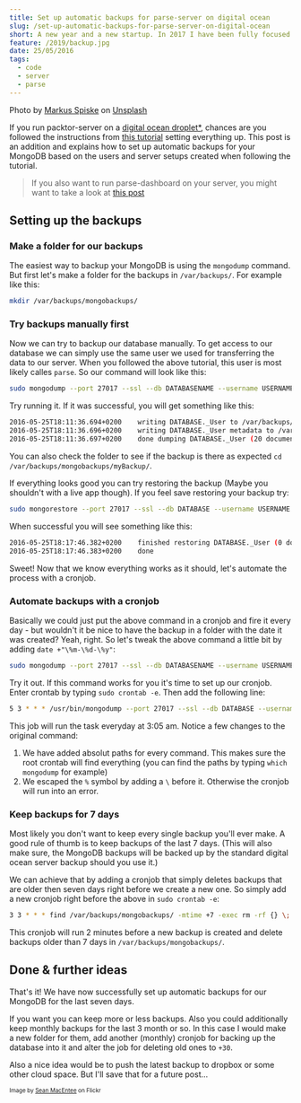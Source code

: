 ```yaml
---
title: Set up automatic backups for parse-server on digital ocean
slug: /set-up-automatic-backups-for-parse-server-on-digital-ocean
short: A new year and a new startup. In 2017 I have been fully focused on myDash and finally got it to a pretty stable state in Q4. It was an awesome process and I really learned how to deal with APIs in the process.
feature: /2019/backup.jpg
date: 25/05/2016
tags:
  - code
  - server
  - parse
---
```

<span>Photo by <a href="https://unsplash.com/@markusspiske?utm_source=unsplash&amp;utm_medium=referral&amp;utm_content=creditCopyText" rel="nofollow">Markus Spiske</a> on <a href="/s/photos/backup?utm_source=unsplash&amp;utm_medium=referral&amp;utm_content=creditCopyText" rel="nofollow">Unsplash</a></span>

If you run packtor-server on a [digital ocean droplet*](https://m.do.co/c/f5a70d4a6dbb), chances are you followed the instructions from [this tutorial](https://www.digitalocean.com/community/tutorials/how-to-migrate-a-parse-app-to-parse-server-on-ubuntu-14-04) setting everything up. This post is an addition and explains how to set up automatic backups for your MongoDB based on the users and server setups created when following the tutorial.

> If you also want to run parse-dashboard on your server, you might want to take a look at [this post](https://derkinzi.de/how-to-run-parse-dashboard-alongside-parse-server-on-digital-ocean/)

## Setting up the backups

### Make a folder for our backups

The easiest way to backup your MongoDB is using the `mongodump` command. But first let's make a folder for the backups in `/var/backups/`. For example like this:

```bash
mkdir /var/backups/mongobackups/
```

### Try backups manually first

Now we can try to backup our database manually. To get access to our database we can simply use the same user we used for transferring the data to our server. When you followed the above tutorial, this user is most likely calles `parse`. So our command will look like this:

```bash
sudo mongodump --port 27017 --ssl --db DATABASENAME --username USERNAME --password 'PASSWORD' --out /var/backups/mongobackups/myBackup
```

Try running it. If it was successful, you will get something like this:

```bash
2016-05-25T18:11:36.694+0200	writing DATABASE._User to /var/backups/mongobackups/myBackup/DATABASE/_User.bson
2016-05-25T18:11:36.696+0200	writing DATABASE._User metadata to /var/backups/mongobackups/myBackup/DATABASE/_User.metadata.json
2016-05-25T18:11:36.697+0200	done dumping DATABASE._User (20 documents)
```

You can also check the folder to see if the backup is there as expected `cd /var/backups/mongobackups/myBackup/`.

If everything looks good you can try restoring the backup (Maybe you shouldn't with a live app though). If you feel save restoring your backup try:

```bash
sudo mongorestore --port 27017 --ssl --db DATABASE --username USERNAME --password 'PASSWORD' --drop /var/backups/mongobackups/myBackup/DATABASENAME
```

When successful you will see something like this:

```bash
2016-05-25T18:17:46.382+0200	finished restoring DATABASE._User (0 documents)
2016-05-25T18:17:46.383+0200	done
```

Sweet! Now that we know everything works as it should, let's automate the process with a cronjob.

### Automate backups with a cronjob

Basically we could just put the above command in a cronjob and fire it every day - but wouldn't it be nice to have the backup in a folder with the date it was created? Yeah, right. So let's tweak the above command a little bit by adding `date +"\%m-\%d-\%y"`:

```bash
sudo mongodump --port 27017 --ssl --db DATABASENAME --username USERNAME --password 'PASSWORD' --out /var/backups/mongobackups/`date +"%m-%d-%y"`
```

Try it out. If this command works for you it's time to set up our cronjob. Enter crontab by typing `sudo crontab -e`. Then add the following line:

```bash
5 3 * * * /usr/bin/mongodump --port 27017 --ssl --db DATABASE --username USERNAME --password 'PASSWORD' --out /var/backups/mongobackups/`/bin/date +"\%m-\%d-\%y"`
```

This job will run the task everyday at 3:05 am. Notice a few changes to the original command: 

1. We have added absolut paths for every command. This makes sure the root crontab will find everything (you can find the paths by typing `which mongodump` for example)
2. We escaped the `%` symbol by adding a `\` before it. Otherwise the cronjob will run into an error.

### Keep backups for 7 days

Most likely you don't want to keep every single backup you'll ever make. A good rule of thumb is to keep backups of the last 7 days. (This will also make sure, the MongoDB backups will be backed up by the standard digital ocean server backup should you use it.)

We can achieve that by adding a cronjob that simply deletes backups that are older then seven days right before we create a new one. So simply add a new cronjob right before the above in `sudo crontab -e`:

```bash
3 3 * * * find /var/backups/mongobackups/ -mtime +7 -exec rm -rf {} \;
```

This cronjob will run 2 minutes before a new backup is created and delete backups older than 7 days in `/var/backups/mongobackups/`.

## Done & further ideas

That's it! We have now successfully set up automatic backups for our MongoDB for the last seven days.

If you want you can keep more or less backups. Also you could additionally keep monthly backups for the last 3 month or so. In this case I would make a new folder for them, add another (monthly) cronjob for backing up the database into it and alter the job for deleting old ones to `+30`.

Also a nice idea would be to push the latest backup to dropbox or some other cloud space. But I'll save that for a future post...

<p style="font-size:10px;">Image by <a href="https://www.flickr.com/photos/smemon/" rel="_nofollow">Sean MacEntee</a> on Flickr</p>
